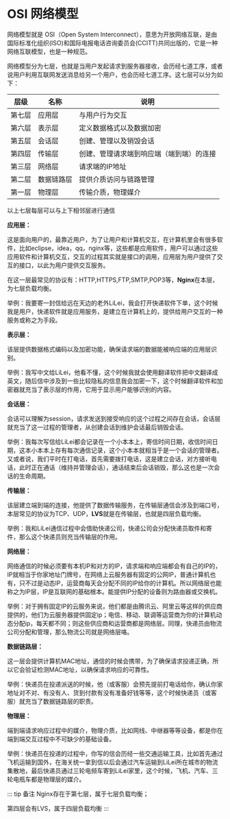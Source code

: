 # OSI 网络模型

网络模型就是 OSI（Open System Interconnect），意思为开放网络互联，是由国际标准化组织(ISO)和国际电报电话咨询委员会(CCITT)共同出版的，它是一种网络互联模型，也是一种规范。

网络模型分为七层，也就是当用户发起请求到服务器接收，会历经七道工序，或者说用户利用互联网发送消息给另一个用户，也会历经七道工序。这七层可以分为如下：

| 层级 | 名称 | 说明 |
|-------|-------|-------|
| 第七层 | 应用层 | 与用户行为交互 |
| 第六层 | 表示层 | 定义数据格式以及数据加密 |
| 第五层 | 会话层 | 创建、管理以及销毁会话 |
| 第四层 | 传输层 | 创建、管理请求端到响应端（端到端）的连接 |
| 第三层 | 网络层 | 请求端的IP地址 |
| 第二层 | 数据链路层 | 提供介质访问与链路管理 |
| 第一层 | 物理层 | 传输介质，物理媒介 |

以上七层每层可以与上下相邻层进行通信

**应用层：**

这是面向用户的，最靠近用户，为了让用户和计算机交互，在计算机里会有很多软件，比如eclipse，idea，qq，nginx等，这些都是应用软件，用户可以通过这些应用软件和计算机交互，交互的过程其实就是接口的调用，应用层为用户提供了交互的接口，以此为用户提供交互服务。

在这一层最常见的协议有：HTTP,HTTPS,FTP,SMTP,POP3等，**Nginx**在本层，为七层负载均衡。

举例：我要寄一封信给远在天边的老外LiLei，我会打开快递软件下单，这个时候我是用户，快递软件就是应用服务，是建立在计算机上的，提供给用户交互的一种服务或称之为手段。        

**表示层：**

该层提供数据格式编码以及加密功能，确保请求端的数据能被响应端的应用层识别。

举例：我写中文给LiLei，他看不懂，这个时候我就会使用翻译软件把中文翻译成英文，随后信中涉及到一些比较隐私的信息我会加密一下，这个时候翻译软件和加密器就充当了表示层的作用，它用于显示用户能够识别的内容。

**会话层：**

会话可以理解为session，请求发送到接受响应的这个过程之间存在会话，会话层就充当了这一过程的管理者，从创建会话到维护会话最后销毁会话。

举例：我每次写信给LiLei都会记录在一个小本本上，寄信时间日期，收信时间日期，这本小本本上存有每次通信记录，这个小本本就相当于是一个会话的管理者。又或者说，我们平时在打电话，首先需要拨打电话，这是建立会话，对方接听电话，此时正在通话（维持并管理会话），通话结束后会话销毁，那么这也是一次会话的生命周期。

**传输层：**

该层建立端到端的连接，他提供了数据传输服务，在传输层通信会涉及到端口号，本层常见的协议为TCP、UDP，**LVS**就是在传输层，也就是四层负载均衡。

举例：我和LiLei通信过程中会借助快递公司，快递公司会分配快递员取件和寄件，那么这个快递员则充当传输层的作用。

**网络层：**

网络通信的时候必须要有本机IP和对方的IP，请求端和响应端都会有自己的IP的，IP就相当于你家地址门牌号，在网络上云服务器有固定的公网IP，普通计算机也有，只不过是动态IP，运营商每天会分配不同的IP给你的计算机。所以网络层也能称之为IP层，IP是互联网的基础根本。能提供IP分配的设备则为路由器或交换机。

举例：对于拥有固定IP的云服务来说，他们都是由腾讯云、阿里云等这样的供应商提供的，他们为云服务器提供固定ip；电信、移动、联调等运营商为你的计算机动态分配ip，每天都不同；则这些供应商和运营商都是网络层。同理，快递员由物流公司分配和管理，那么物流公司就是网络层咯。

**数据链路层：**

这一层会提供计算机MAC地址，通信的时候会携带，为了确保请求投递正确，所以它会验证检测MAC地址，以确保请求响应的可靠性。

举例：快递员在投递派送的时候，他（或客服）会预先提前打电话给你，确认你家地址对不对、有没有人、货到付款有没有准备好钱等等，这个时候快递员（或客服）就充当了数据链路层的职责。

**物理层：**

端到端请求响应过程中的媒介，物理介质，比如网线、中继器等等设备，都是你在端到端交互过程中不可缺少的基础设备。

举例：快递员在投递的过程中，你写的信会历经一些交通运输工具，比如首先通过飞机运输到国外，在海关统一拿到信以后会通过汽车运输到LiLei所在城市的物流集散地，最后快递员通过三轮电频车寄到LiLei家里，这个时候，飞机、汽车、三轮电瓶车都是物理层的媒介。

::: tip 备注
Nginx存在于第七层，属于七层负载均衡；

第四层会有LVS，属于四层负载均衡
:::
